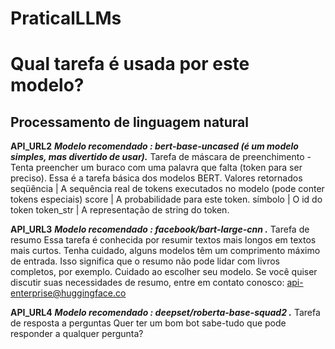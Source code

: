 # PraticalLLMs

# Qual tarefa é usada por este modelo?
## **Processamento de linguagem natural**
**API_URL2**
***Modelo recomendado : bert-base-uncased (é um modelo simples, mas divertido de usar).***
Tarefa de máscara de preenchimento - Tenta preencher um buraco com uma palavra que falta (token para ser preciso). Essa é a tarefa básica dos modelos BERT. 
Valores retornados
seqüência | A sequência real de tokens executados no modelo (pode conter tokens especiais)
score | A probabilidade para este token.
símbolo | O id do token
token_str | A representação de string do token.

**API_URL3**
***Modelo recomendado : facebook/bart-large-cnn .***
Tarefa de resumo
Essa tarefa é conhecida por resumir textos mais longos em textos mais curtos. Tenha cuidado, alguns modelos têm um comprimento máximo de entrada. Isso significa que o resumo não pode lidar com livros completos, por exemplo. Cuidado ao escolher seu modelo. Se você quiser discutir suas necessidades de resumo, entre em contato conosco: <api-enterprise@huggingface.co>

**API_URL4**
***Modelo recomendado : deepset/roberta-base-squad2 .***
Tarefa de resposta a perguntas
Quer ter um bom bot sabe-tudo que pode responder a qualquer pergunta?